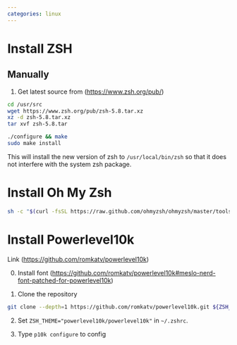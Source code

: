 ```yaml
---
categories: linux
---
```


# Install ZSH

## Manually

1. Get latest source from (https://www.zsh.org/pub/)

```bash
cd /usr/src
wget https://www.zsh.org/pub/zsh-5.8.tar.xz
xz -d zsh-5.8.tar.xz
tar xvf zsh-5.8.tar

./configure && make
sudo make install
```

This will install the new version of zsh to `/usr/local/bin/zsh` so that it does not interfere with the system zsh package.




# Install Oh My Zsh

```bash
sh -c "$(curl -fsSL https://raw.github.com/ohmyzsh/ohmyzsh/master/tools/install.sh)"
```

# Install Powerlevel10k

Link (https://github.com/romkatv/powerlevel10k)

0. Install font
(https://github.com/romkatv/powerlevel10k#meslo-nerd-font-patched-for-powerlevel10k)


1. Clone the repository

```bash
git clone --depth=1 https://github.com/romkatv/powerlevel10k.git ${ZSH_CUSTOM:-$HOME/.oh-my-zsh/custom}/themes/powerlevel10k
```

2. Set `ZSH_THEME="powerlevel10k/powerlevel10k"` in `~/.zshrc`.

3. Type `p10k configure` to config